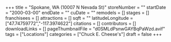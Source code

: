 +++
title = "Spokane, WA (10007 N Nevada St)"
storeNumber = ""
startDate = "2000-03-00"
endDate = ""
cuDate = ""
remodels = []
stages = []
franchisees = []
attractions = []
sqft = ""
latitudeLongitude = ["47.74759772","-117.3974622"]
citations = []
contributors = []
downloadLinks = []
pageThumbnailFile = "d0SMLdPsnwGAYBqPaWzd.avif"
tags = ["Locations"]
categories = ["Chuck E. Cheese's"]
draft = false
+++
